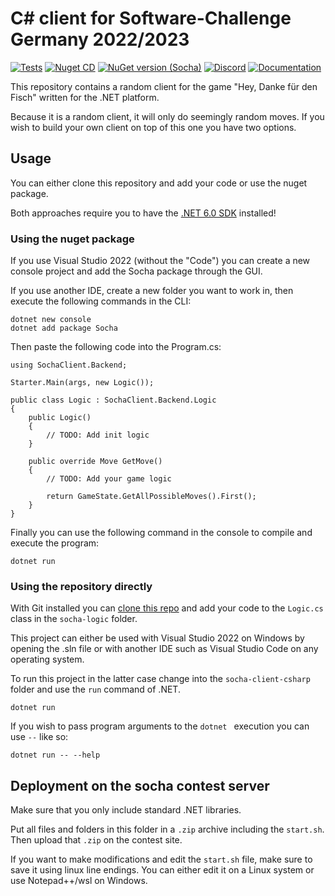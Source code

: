 # C# client for Software-Challenge Germany 2022/2023

[![Tests](https://github.com/jnccd/socha-client-csharp/actions/workflows/build-and-test.yml/badge.svg)](https://github.com/jnccd/socha-client-csharp/actions/workflows/build-and-test.yml)
[![Nuget CD](https://github.com/jnccd/socha-client-csharp/actions/workflows/publish.yml/badge.svg)](https://github.com/jnccd/socha-client-csharp/actions/workflows/publish.yml)
[![NuGet version (Socha)](https://img.shields.io/nuget/v/socha)](https://www.nuget.org/packages/socha/)
[![Discord](https://img.shields.io/discord/233577109363097601?color=blue&label=Discord)](https://discord.gg/ARZamDptG5)
[![Documentation](https://img.shields.io/badge/Software--Challenge%20-Documentation-%234299e1)](https://docs.software-challenge.de/)

This repository contains a random client for the game "Hey, Danke für den Fisch" written for the .NET platform.

Because it is a random client, it will only do seemingly random moves. If you wish to build your own client on top of this one you have two options. 

## Usage

You can either clone this repository and add your code or use the nuget package.

Both approaches require you to have the [.NET 6.0 SDK](https://dotnet.microsoft.com/en-us/download) installed!

### Using the nuget package

If you use Visual Studio 2022 (without the "Code") you can create a new console project and add the Socha package through the GUI.

If you use another IDE, create a new folder you want to work in, then execute the following commands in the CLI:

```
dotnet new console
dotnet add package Socha
```

Then paste the following code into the Program.cs:

```
using SochaClient.Backend;

Starter.Main(args, new Logic());

public class Logic : SochaClient.Backend.Logic
{
    public Logic()
    {
        // TODO: Add init logic
    }

    public override Move GetMove()
    {
        // TODO: Add your game logic
        
        return GameState.GetAllPossibleMoves().First();
    }
}
```

Finally you can use the following command in the console to compile and execute the program:

```
dotnet run
```

### Using the repository directly

With Git installed you can [clone this repo](https://docs.github.com/en/repositories/creating-and-managing-repositories/cloning-a-repository) and add your code to the `Logic.cs` class in the `socha-logic` folder.

This project can either be used with Visual Studio 2022 on Windows by opening the .sln file or with another IDE such as Visual Studio Code on any operating system.

To run this project in the latter case change into the `socha-client-csharp` folder and use the `run` command of .NET.

```dotnet run```

If you wish to pass program arguments to the `dotnet ` execution you can use `--` like so:

```dotnet run -- --help```

## Deployment on the socha contest server

Make sure that you only include standard .NET libraries.

Put all files and folders in this folder in a `.zip` archive including the `start.sh`.
Then upload that `.zip` on the contest site.

If you want to make modifications and edit the `start.sh` file, make sure to save it using linux line endings.
You can either edit it on a Linux system or use Notepad++/wsl on Windows.
